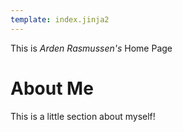 ```yaml
---
template: index.jinja2
---
```


This is *Arden Rasmussen's* Home Page

# About Me

This is a little section about myself!
